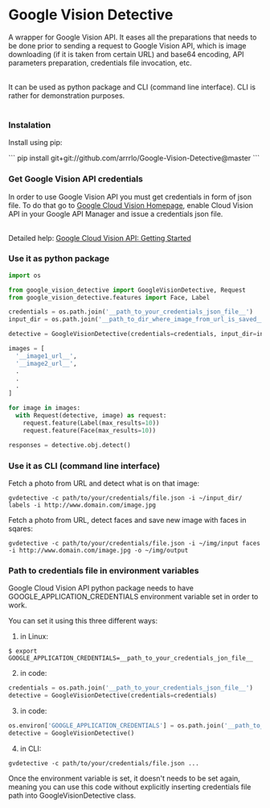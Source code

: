 <h1>Google Vision Detective</h1>

A wrapper for Google Vision API. It eases all the preparations that needs to be done prior to sending a request to Google Vision API, which is image downloading (if it is taken from certain URL) and base64 encoding, API parameters preparation, credentials file invocation, etc.<br /><br />

It can be used as python package and CLI (command line interface). CLI is rather for demonstration purposes.<br /><br />

<h3>Instalation</h3>

<p>Install using pip:</p>
```
pip install git+git://github.com/arrrlo/Google-Vision-Detective@master
```

<h3>Get Google Vision API credentials</h3>

<p>In order to use Google Vision API you must get credentials in form of json file. To do that go to <a href="https://cloud.google.com/vision/">Google Cloud Vision Homepage</a>, enable Cloud Vision API in your Google API Manager and issue a credentials json file.<br/><br/>

Detailed help: <a href="https://cloud.google.com/vision/docs/getting-started">Google Cloud Vision API: Getting Started</a></p>

<h3>Use it as python package</h3>

```python
import os

from google_vision_detective import GoogleVisionDetective, Request
from google_vision_detective.features import Face, Label

credentials = os.path.join('__path_to_your_credentials_json_file__')
input_dir = os.path.join('__path_to_dir_where_image_from_url_is_saved__')

detective = GoogleVisionDetective(credentials=credentials, input_dir=input_dir)

images = [
  '__image1_url__',
  '__image2_url__',
  .
  .
  .
]

for image in images:
  with Request(detective, image) as request:
    request.feature(Label(max_results=10))
    request.feature(Face(max_results=10))

responses = detective.obj.detect()
```

<h3>Use it as CLI (command line interface)</h3>

<p>Fetch a photo from URL and detect what is on that image:</p>

```
gvdetective -c path/to/your/credentials/file.json -i ~/input_dir/ labels -i http://www.domain.com/image.jpg
```

<p>Fetch a photo from URL, detect faces and save new image with faces in sqares:</p>

```
gvdetective -c path/to/your/credentials/file.json -i ~/img/input faces -i http://www.domain.com/image.jpg -o ~/img/output
```

<h3>Path to credentials file in environment variables</h3>

<p>Google Cloud Vision API python package needs to have GOOGLE_APPLICATION_CREDENTIALS environment variable set in order to work.</p>

You can set it using this three different ways:<br />
1. in Linux: 
```
$ export GOOGLE_APPLICATION_CREDENTIALS=__path_to_your_credentials_jon_file__
```
2. in code:
```python
credentials = os.path.join('__path_to_your_credentials_json_file__')
detective = GoogleVisionDetective(credentials=credentials)
```
3. in code:
```python
os.environ['GOOGLE_APPLICATION_CREDENTIALS'] = os.path.join('__path_to_your_credentials_json_file__')
detective = GoogleVisionDetective()
```
4. in CLI:
```
gvdetective -c path/to/your/credentials/file.json ...
```

<p>Once the environment variable is set, it doesn't needs to be set again, meaning you can use this code without explicitly inserting credentials file path into GoogleVisionDetective class.</p>
